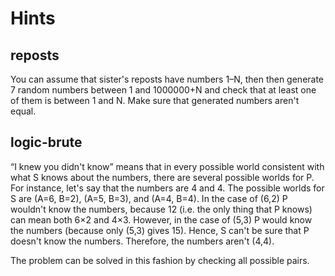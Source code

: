 # Hints

## reposts

You can assume that sister's reposts have numbers 1–N, then then generate 7 random numbers between 1 and 1000000+N and check that at least one of them is between 1 and N. Make sure that generated numbers aren't equal.

## logic-brute

“I knew you didn't know” means that in every possible world consistent with what S knows about the numbers, there are several possible worlds for P. For instance, let's say that the numbers are 4 and 4. The possible worlds for S are (A=6, B=2), (A=5, B=3), and (A=4, B=4). In the case of (6,2) P wouldn't know the numbers, because 12 (i.e. the only thing that P knows) can mean both 6×2 and 4×3. However, in the case of (5,3) P would know the numbers (because only (5,3) gives 15). Hence, S can't be sure that P doesn't know the numbers. Therefore, the numbers aren't (4,4).

The problem can be solved in this fashion by checking all possible pairs.
